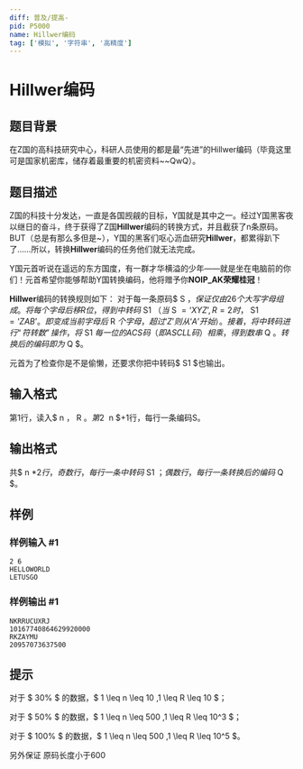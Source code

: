 ```yaml
---
diff: 普及/提高-
pid: P5000
name: Hillwer编码
tag: ['模拟', '字符串', '高精度']
---
```

# Hillwer编码
## 题目背景

在Z国的高科技研究中心，科研人员使用的都是最“先进”的Hillwer编码（毕竟这里可是国家机密库，储存着最重要的机密资料~~QwQ）。
## 题目描述

Z国的科技十分发达，一直是各国觊觎的目标，Y国就是其中之一。经过Y国黑客夜以继日的奋斗，终于获得了Z国**Hillwer**编码的转换方式，并且截获了n条原码。 BUT（总是有那么多但是~），Y国的黑客们呕心沥血研究**Hillwer**，都累得趴下了……所以，转换**Hillwer**编码的任务他们就无法完成。

Y国元首听说在遥远的东方国度，有一群才华横溢的少年——就是坐在电脑前的你们！元首希望你能够帮助Y国转换编码，他将赠予你**NOIP_AK荣耀桂冠**！

**Hillwer**编码的转换规则如下： 对于每一条原码$ S $，保证仅由26个大写字母组成。将每个字母后移R位，得到中转码$ S1 $（当$ S $=‘XYZ’,R=2时，$ S1 $=‘ZAB’。即变成当前字母后$ R $个字母，超过 ‘Z’则从‘A’开始）。接着，将中转码进行“符转数”操作，将$ S1 $每一位的ACS码（即ASCLL码）相乘，得到数串$ Q $。转换后的编码即为$ Q $。

元首为了检查你是不是偷懒，还要求你把中转码$ S1 $也输出。
## 输入格式

第1行，读入$ n $，$ R $。
第2~$ n $+1行，每行一条编码S。

## 输出格式

共$ n $*2行，
奇数行，每行一条中转码$ S1 $；
偶数行，每行一条转换后的编码$ Q $。
## 样例

### 样例输入 #1
```
2 6
HELLOWORLD
LETUSGO
```
### 样例输出 #1
```
NKRRUCUXRJ
10167740864629920000
RKZAYMU
20957073637500

```
## 提示

对于 $ 30\% $ 的数据，$ 1 \leq n \leq 10 ,1 \leq R \leq 10 $；

对于 $ 50\% $ 的数据，$ 1 \leq n \leq 500 ,1 \leq R \leq 10^3 $；

对于 $ 100\% $ 的数据，$ 1 \leq n \leq 500 ,1 \leq R \leq 10^5 $。

另外保证 原码长度小于600
